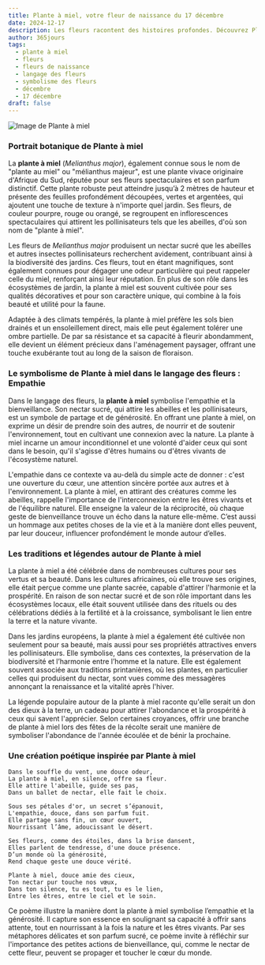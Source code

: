 ```yaml
---
title: Plante à miel, votre fleur de naissance du 17 décembre
date: 2024-12-17
description: Les fleurs racontent des histoires profondes. Découvrez Plante à miel, votre fleur de naissance du 17 décembre, ses symboles et récits fascinants. Plongez dans sa signification et son langage unique dans l'art floral.
author: 365jours
tags:
  - plante à miel
  - fleurs
  - fleurs de naissance
  - langage des fleurs
  - symbolisme des fleurs
  - décembre
  - 17 décembre
draft: false
---
```



![Image de Plante à miel](https://cdn.pixabay.com/photo/2019/02/07/08/08/hoya-3980637_960_720.jpg#center)


### Portrait botanique de Plante à miel

La **plante à miel** (_Melianthus major_), également connue sous le nom de "plante au miel" ou "mélianthus majeur", est une plante vivace originaire d'Afrique du Sud, réputée pour ses fleurs spectaculaires et son parfum distinctif. Cette plante robuste peut atteindre jusqu’à 2 mètres de hauteur et présente des feuilles profondément découpées, vertes et argentées, qui ajoutent une touche de texture à n'importe quel jardin. Ses fleurs, de couleur pourpre, rouge ou orangé, se regroupent en inflorescences spectaculaires qui attirent les pollinisateurs tels que les abeilles, d'où son nom de "plante à miel".

Les fleurs de _Melianthus major_ produisent un nectar sucré que les abeilles et autres insectes pollinisateurs recherchent avidement, contribuant ainsi à la biodiversité des jardins. Ces fleurs, tout en étant magnifiques, sont également connues pour dégager une odeur particulière qui peut rappeler celle du miel, renforçant ainsi leur réputation. En plus de son rôle dans les écosystèmes de jardin, la plante à miel est souvent cultivée pour ses qualités décoratives et pour son caractère unique, qui combine à la fois beauté et utilité pour la faune.

Adaptée à des climats tempérés, la plante à miel préfère les sols bien drainés et un ensoleillement direct, mais elle peut également tolérer une ombre partielle. De par sa résistance et sa capacité à fleurir abondamment, elle devient un élément précieux dans l'aménagement paysager, offrant une touche exubérante tout au long de la saison de floraison.

### Le symbolisme de Plante à miel dans le langage des fleurs : Empathie

Dans le langage des fleurs, la **plante à miel** symbolise l'empathie et la bienveillance. Son nectar sucré, qui attire les abeilles et les pollinisateurs, est un symbole de partage et de générosité. En offrant une plante à miel, on exprime un désir de prendre soin des autres, de nourrir et de soutenir l'environnement, tout en cultivant une connexion avec la nature. La plante à miel incarne un amour inconditionnel et une volonté d'aider ceux qui sont dans le besoin, qu'il s'agisse d'êtres humains ou d'êtres vivants de l'écosystème naturel.

L'empathie dans ce contexte va au-delà du simple acte de donner : c'est une ouverture du cœur, une attention sincère portée aux autres et à l'environnement. La plante à miel, en attirant des créatures comme les abeilles, rappelle l'importance de l'interconnexion entre les êtres vivants et de l'équilibre naturel. Elle enseigne la valeur de la réciprocité, où chaque geste de bienveillance trouve un écho dans la nature elle-même. C’est aussi un hommage aux petites choses de la vie et à la manière dont elles peuvent, par leur douceur, influencer profondément le monde autour d’elles.

### Les traditions et légendes autour de Plante à miel

La plante à miel a été célébrée dans de nombreuses cultures pour ses vertus et sa beauté. Dans les cultures africaines, où elle trouve ses origines, elle était perçue comme une plante sacrée, capable d'attirer l'harmonie et la prospérité. En raison de son nectar sucré et de son rôle important dans les écosystèmes locaux, elle était souvent utilisée dans des rituels ou des célébrations dédiés à la fertilité et à la croissance, symbolisant le lien entre la terre et la nature vivante.

Dans les jardins européens, la plante à miel a également été cultivée non seulement pour sa beauté, mais aussi pour ses propriétés attractives envers les pollinisateurs. Elle symbolise, dans ces contextes, la préservation de la biodiversité et l’harmonie entre l’homme et la nature. Elle est également souvent associée aux traditions printanières, où les plantes, en particulier celles qui produisent du nectar, sont vues comme des messagères annonçant la renaissance et la vitalité après l'hiver.

La légende populaire autour de la plante à miel raconte qu'elle serait un don des dieux à la terre, un cadeau pour attirer l'abondance et la prospérité à ceux qui savent l'apprécier. Selon certaines croyances, offrir une branche de plante à miel lors des fêtes de la récolte serait une manière de symboliser l'abondance de l'année écoulée et de bénir la prochaine.

### Une création poétique inspirée par Plante à miel

```
Dans le souffle du vent, une douce odeur,
La plante à miel, en silence, offre sa fleur.
Elle attire l'abeille, guide ses pas,
Dans un ballet de nectar, elle fait le choix.

Sous ses pétales d'or, un secret s’épanouit,
L'empathie, douce, dans son parfum fuit.
Elle partage sans fin, un cœur ouvert,
Nourrissant l’âme, adoucissant le désert.

Ses fleurs, comme des étoiles, dans la brise dansent,
Elles parlent de tendresse, d'une douce présence.
D’un monde où la générosité,
Rend chaque geste une douce vérité.

Plante à miel, douce amie des cieux,
Ton nectar pur touche nos vœux,
Dans ton silence, tu es tout, tu es le lien,
Entre les êtres, entre le ciel et le soin.
```

Ce poème illustre la manière dont la plante à miel symbolise l’empathie et la générosité. Il capture son essence en soulignant sa capacité à offrir sans attente, tout en nourrissant à la fois la nature et les êtres vivants. Par ses métaphores délicates et son parfum sucré, ce poème invite à réfléchir sur l'importance des petites actions de bienveillance, qui, comme le nectar de cette fleur, peuvent se propager et toucher le cœur du monde.


